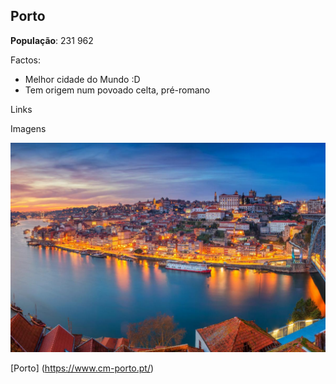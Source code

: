 ## Porto 

**População**: 231 962

Factos: 
-  Melhor cidade do Mundo :D
-  Tem origem num povoado celta, pré-romano

Links 

Imagens 

![porto](28_visitar-Porto.jpg)

[Porto] (https://www.cm-porto.pt/)